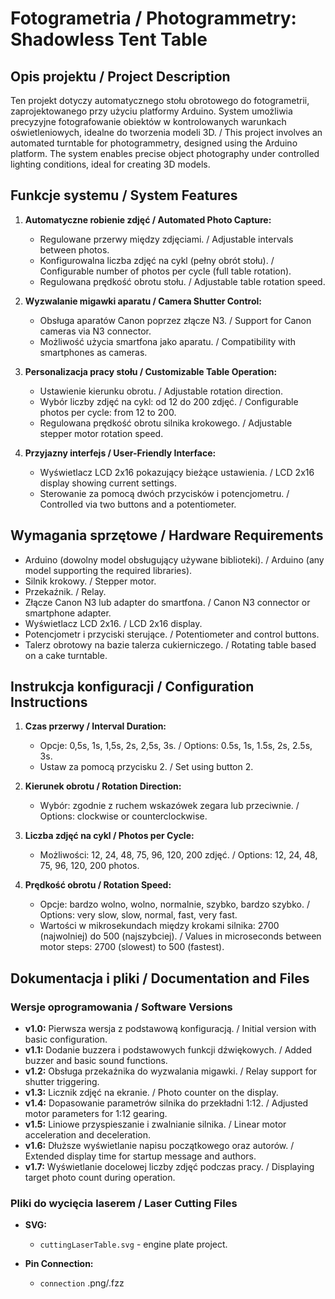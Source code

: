# Fotogrametria / Photogrammetry: Shadowless Tent Table

## Opis projektu / Project Description

Ten projekt dotyczy automatycznego stołu obrotowego do fotogrametrii, zaprojektowanego przy użyciu platformy Arduino. System umożliwia precyzyjne fotografowanie obiektów w kontrolowanych warunkach oświetleniowych, idealne do tworzenia modeli 3D. / This project involves an automated turntable for photogrammetry, designed using the Arduino platform. The system enables precise object photography under controlled lighting conditions, ideal for creating 3D models.

## Funkcje systemu / System Features

1. **Automatyczne robienie zdjęć / Automated Photo Capture:**
   - Regulowane przerwy między zdjęciami. / Adjustable intervals between photos.
   - Konfigurowalna liczba zdjęć na cykl (pełny obrót stołu). / Configurable number of photos per cycle (full table rotation).
   - Regulowana prędkość obrotu stołu. / Adjustable table rotation speed.

2. **Wyzwalanie migawki aparatu / Camera Shutter Control:**
   - Obsługa aparatów Canon poprzez złącze N3. / Support for Canon cameras via N3 connector.
   - Możliwość użycia smartfona jako aparatu. / Compatibility with smartphones as cameras.

3. **Personalizacja pracy stołu / Customizable Table Operation:**
   - Ustawienie kierunku obrotu. / Adjustable rotation direction.
   - Wybór liczby zdjęć na cykl: od 12 do 200 zdjęć. / Configurable photos per cycle: from 12 to 200.
   - Regulowana prędkość obrotu silnika krokowego. / Adjustable stepper motor rotation speed.

4. **Przyjazny interfejs / User-Friendly Interface:**
   - Wyświetlacz LCD 2x16 pokazujący bieżące ustawienia. / LCD 2x16 display showing current settings.
   - Sterowanie za pomocą dwóch przycisków i potencjometru. / Controlled via two buttons and a potentiometer.

## Wymagania sprzętowe / Hardware Requirements

- Arduino (dowolny model obsługujący używane biblioteki). / Arduino (any model supporting the required libraries).
- Silnik krokowy. / Stepper motor.
- Przekaźnik. / Relay.
- Złącze Canon N3 lub adapter do smartfona. / Canon N3 connector or smartphone adapter.
- Wyświetlacz LCD 2x16. / LCD 2x16 display.
- Potencjometr i przyciski sterujące. / Potentiometer and control buttons.
- Talerz obrotowy na bazie talerza cukierniczego. / Rotating table based on a cake turntable.

## Instrukcja konfiguracji / Configuration Instructions

1. **Czas przerwy / Interval Duration:**
   - Opcje: 0,5s, 1s, 1,5s, 2s, 2,5s, 3s. / Options: 0.5s, 1s, 1.5s, 2s, 2.5s, 3s.
   - Ustaw za pomocą przycisku 2. / Set using button 2.

2. **Kierunek obrotu / Rotation Direction:**
   - Wybór: zgodnie z ruchem wskazówek zegara lub przeciwnie. / Options: clockwise or counterclockwise.

3. **Liczba zdjęć na cykl / Photos per Cycle:**
   - Możliwości: 12, 24, 48, 75, 96, 120, 200 zdjęć. / Options: 12, 24, 48, 75, 96, 120, 200 photos.

4. **Prędkość obrotu / Rotation Speed:**
   - Opcje: bardzo wolno, wolno, normalnie, szybko, bardzo szybko. / Options: very slow, slow, normal, fast, very fast.
   - Wartości w mikrosekundach między krokami silnika: 2700 (najwolniej) do 500 (najszybciej). / Values in microseconds between motor steps: 2700 (slowest) to 500 (fastest).

## Dokumentacja i pliki / Documentation and Files

### Wersje oprogramowania / Software Versions

- **v1.0:** Pierwsza wersja z podstawową konfiguracją. / Initial version with basic configuration.
- **v1.1:** Dodanie buzzera i podstawowych funkcji dźwiękowych. / Added buzzer and basic sound functions.
- **v1.2:** Obsługa przekaźnika do wyzwalania migawki. / Relay support for shutter triggering.
- **v1.3:** Licznik zdjęć na ekranie. / Photo counter on the display.
- **v1.4:** Dopasowanie parametrów silnika do przekładni 1:12. / Adjusted motor parameters for 1:12 gearing.
- **v1.5:** Liniowe przyspieszanie i zwalnianie silnika. / Linear motor acceleration and deceleration.
- **v1.6:** Dłuższe wyświetlanie napisu początkowego oraz autorów. / Extended display time for startup message and authors.
- **v1.7:** Wyświetlanie docelowej liczby zdjęć podczas pracy. / Displaying target photo count during operation.

### Pliki do wycięcia laserem / Laser Cutting Files

- **SVG:**
  - `cuttingLaserTable.svg` - engine plate project. 

- **Pin Connection:**
  - `connection` .png/.fzz